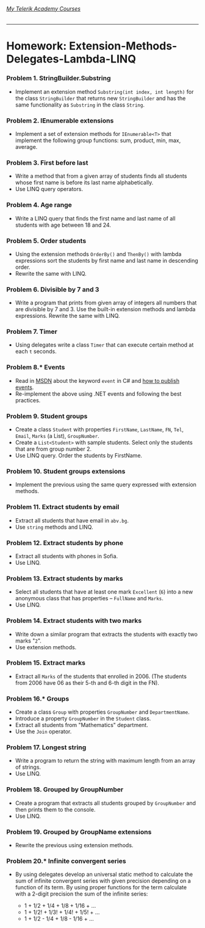 ###### [My Telerik Academy Courses](https://github.com/nikolovdeyan/TelerikAcademy) 
-------------------------------------

Homework: Extension-Methods-Delegates-Lambda-LINQ
=================================================

### Problem 1. StringBuilder.Substring
*	Implement an extension method `Substring(int index, int length)` for the class `StringBuilder` that returns new `StringBuilder` and has the same functionality as `Substring` in the class `String`.

### Problem 2. IEnumerable extensions
*	Implement a set of extension methods for `IEnumerable<T>` that implement the following group functions: sum, product, min, max, average.

### Problem 3. First before last
*	Write a method that from a given array of students finds all students whose first name is before its last name alphabetically.
*	Use LINQ query operators.

### Problem 4. Age range
*	Write a LINQ query that finds the first name and last name of all students with age between 18 and 24.

### Problem 5. Order students
*	Using the extension methods `OrderBy()` and `ThenBy()` with lambda expressions sort the students by first name and last name in descending order.
*	Rewrite the same with LINQ.

### Problem 6. Divisible by 7 and 3
*	Write a program that prints from given array of integers all numbers that are divisible by 7 and 3. Use the built-in extension methods and lambda expressions. Rewrite the same with LINQ.

### Problem 7. Timer
*	Using delegates write a class `Timer` that can execute certain method at each `t` seconds.

### Problem 8.* Events
*	Read in [MSDN](https://msdn.microsoft.com/en-us/library/awbftdfh.aspx) about the keyword `event` in C# and [how to publish events](https://msdn.microsoft.com/en-us/library/w369ty8x.aspx).
*	Re-implement the above using .NET events and following the best practices.

### Problem 9. Student groups
*	Create a class `Student` with properties `FirstName`, `LastName`, `FN`, `Tel`, `Email`, `Marks` (a List<int>), `GroupNumber`.
*	Create a `List<Student>` with sample students. Select only the students that are from group number 2.
*	Use LINQ query. Order the students by FirstName.

### Problem 10. Student groups extensions
*	Implement the previous using the same query expressed with extension methods.

### Problem 11. Extract students by email
*	Extract all students that have email in `abv.bg`.
*	Use `string` methods and LINQ.

### Problem 12. Extract students by phone
*	Extract all students with phones in Sofia.
*	Use LINQ.

### Problem 13. Extract students by marks
*	Select all students that have at least one mark `Excellent` (`6`) into a new anonymous class that has properties – `FullName` and `Marks`.
*	Use LINQ.

### Problem 14. Extract students with two marks
*	Write down a similar program that extracts the students with exactly two marks "`2`".
*	Use extension methods.

### Problem 15. Extract marks 
*	Extract all `Marks` of the students that enrolled in 2006. (The students from 2006 have 06 as their 5-th and 6-th digit in the FN).

### Problem 16.* Groups
*	Create a class `Group` with properties `GroupNumber` and `DepartmentName`.
*	Introduce a property `GroupNumber` in the `Student` class.
*	Extract all students from "Mathematics" department.
*	Use the `Join` operator.

### Problem 17. Longest string
*	Write a program to return the string with maximum length from an array of strings.
*	Use LINQ.

### Problem 18. Grouped by GroupNumber
*	Create a program that extracts all students grouped by `GroupNumber` and then prints them to the console.
*	Use LINQ.

### Problem 19. Grouped by GroupName extensions
*	Rewrite the previous using extension methods.

### Problem 20.* Infinite convergent series
*	By using delegates develop an universal static method to calculate the sum of infinite convergent series with given precision depending on a function of its term. By using proper functions for the term calculate with a 2-digit precision the sum of the infinite series:
	
	*	1 + 1/2 + 1/4 + 1/8 + 1/16 + …
	*	1 + 1/2! + 1/3! + 1/4! + 1/5! + …
	*	1 + 1/2 - 1/4 + 1/8 - 1/16 + … 
